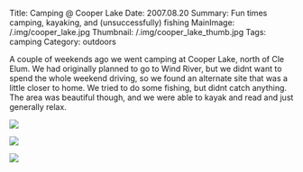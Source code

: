 Title: Camping @ Cooper Lake
Date: 2007.08.20
Summary: Fun times camping, kayaking, and (unsuccessfully) fishing
MainImage: /.img/cooper_lake.jpg
Thumbnail: /.img/cooper_lake_thumb.jpg
Tags: camping
Category: outdoors

A couple of weekends ago we went camping at Cooper Lake, north of Cle Elum. We had originally planned to go to Wind River, but we didnt want to spend the whole weekend driving, so we found an alternate site that was a little closer to home. We tried to do some fishing, but didnt catch anything. The area was beautiful though, and we were able to kayak and read and just generally relax.

<p><img src="/.img/outdoors/cooperlake/camp.jpg" class="smallimg" /></p>

<p><img src="/.img/outdoors/cooperlake/eden_kayak.jpg" class="smallimg" /></p>

<p><img src="/.img/outdoors/cooperlake/michaleen_kayak.jpg" class="smallimg" /></p>
